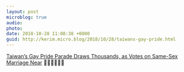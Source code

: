 ```yaml
---
layout: post
microblog: true
audio: 
photo: 
date: 2018-10-28 11:08:38 +0800
guid: http://kerim.micro.blog/2018/10/28/taiwans-gay-pride.html
---
```

[Taiwan’s Gay Pride Parade Draws Thousands, as Votes on Same-Sex Marriage Near](https://www.nytimes.com/2018/10/27/world/asia/taiwan-gay-pride-parade.html) 🏳️‍🌈👬👭🇹🇼
